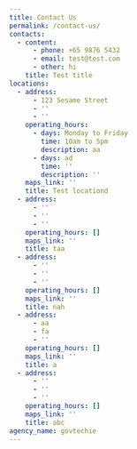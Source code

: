 ```yaml
---
title: Contact Us
permalink: /contact-us/
contacts:
  - content:
      - phone: +65 9876 5432
      - email: test@test.com
      - other: hi
    title: Test title
locations:
  - address:
      - 123 Sesame Street
      - ''
      - ''
    operating_hours:
      - days: Monday to Friday
        time: 10am to 5pm
        description: aa
      - days: ad
        time: ''
        description: ''
    maps_link: ''
    title: Test locationd
  - address:
      - ''
      - ''
      - ''
    operating_hours: []
    maps_link: ''
    title: taa
  - address:
      - ''
      - ''
      - ''
    operating_hours: []
    maps_link: ''
    title: nah
  - address:
      - aa
      - fa
      - ''
    operating_hours: []
    maps_link: ''
    title: a
  - address:
      - ''
      - ''
      - ''
    operating_hours: []
    maps_link: ''
    title: abc
agency_name: govtechie
---
```

